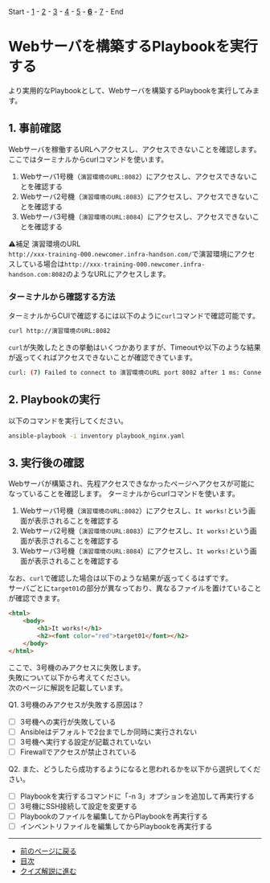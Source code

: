 Start - [1](step1.md) - [2](step2.md) - [3](step3.md) - [4](step4.md) - [5](step5.md) - [**6**](step6.md) - [7](step7.md) - End

# Webサーバを構築するPlaybookを実行する

より実用的なPlaybookとして、Webサーバを構築するPlaybookを実行してみます。

## 1. 事前確認

Webサーバを稼働するURLへアクセスし、アクセスできないことを確認します。  
ここではターミナルからcurlコマンドを使います。

1. Webサーバ1号機（`演習環境のURL:8082`）にアクセスし、アクセスできないことを確認する
2. Webサーバ2号機（`演習環境のURL:8083`）にアクセスし、アクセスできないことを確認する
3. Webサーバ3号機（`演習環境のURL:8084`）にアクセスし、アクセスできないことを確認する

:warning:補足 演習環境のURL  
`http://xxx-training-000.newcomer.infra-handson.com/`で演習環境にアクセスしている場合は`http://xxx-training-000.newcomer.infra-handson.com:8082`のようなURLにアクセスします。

### ターミナルから確認する方法

ターミナルからCUIで確認するには以下のように`curl`コマンドで確認可能です。

```bash
curl http://演習環境のURL:8082
```

`curl`が失敗したときの挙動はいくつかありますが、Timeoutや以下のような結果が返ってくればアクセスできないことが確認できています。

```bash
curl: (7) Failed to connect to 演習環境のURL port 8082 after 1 ms: Connection refused
```

## 2. Playbookの実行

以下のコマンドを実行してください。

```bash
ansible-playbook -i inventory playbook_nginx.yaml
```

## 3. 実行後の確認

Webサーバが構築され、先程アクセスできなかったページへアクセスが可能になっていることを確認します。
ターミナルからcurlコマンドを使います。

1. Webサーバ1号機（`演習環境のURL:8082`）にアクセスし、`It works!`という画面が表示されることを確認する
2. Webサーバ2号機（`演習環境のURL:8083`）にアクセスし、`It works!`という画面が表示されることを確認する
3. Webサーバ3号機（`演習環境のURL:8084`）にアクセスし、`It works!`という画面が表示されることを確認する

なお、`curl`で確認した場合は以下のような結果が返ってくるはずです。  
サーバごとに`target01`の部分が異なっており、異なるファイルを置けていることが確認できます。

```html
<html>
    <body>
        <h1>It works!</h1>
        <h2><font color="red">target01</font></h2>
    </body>
</html>
```

ここで、3号機のみアクセスに失敗します。  
失敗について以下から考えてください。  
次のページに解説を記載しています。

Q1. 3号機のみアクセスが失敗する原因は？

- [ ] 3号機への実行が失敗している
- [ ] Ansibleはデフォルトで2台までしか同時に実行されない
- [ ] 3号機へ実行する設定が記載されていない
- [ ] Firewallでアクセスが禁止されている

Q2. また、どうしたら成功するようになると思われるかを以下から選択してください。

- [ ] Playbookを実行するコマンドに「-n 3」オプションを追加して再実行する
- [ ] 3号機にSSH接続して設定を変更する
- [ ] Playbookのファイルを編集してからPlaybookを再実行する
- [ ] インベントリファイルを編集してからPlaybookを再実行する

---

- [前のページに戻る](step5.md)
- [目次](README.md)
- [クイズ解説に進む](step6a.md)
